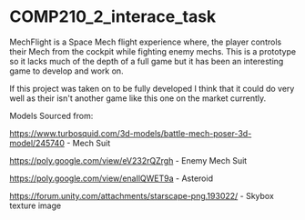 # COMP210_2_interace_task

MechFlight is a Space Mech flight experience where, the player controls their Mech from the cockpit while fighting enemy mechs. This is a prototype so it lacks much of the depth of a full game but it has been an interesting game to develop and work on.

If this project was taken on to be fully developed I think that it could do very well as their isn't another game like this one on the market currently. 


Models Sourced from:

https://www.turbosquid.com/3d-models/battle-mech-poser-3d-model/245740 - Mech Suit 

https://poly.google.com/view/eV232rQZrgh - Enemy Mech Suit 

https://poly.google.com/view/enaIlQWET9a - Asteroid 

https://forum.unity.com/attachments/starscape-png.193022/ - Skybox texture image
